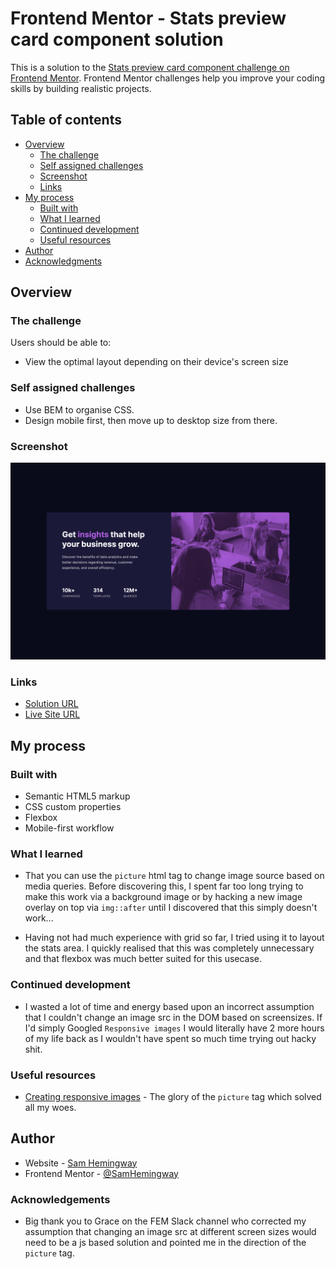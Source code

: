 # Frontend Mentor - Stats preview card component solution

This is a solution to the [Stats preview card component challenge on Frontend Mentor](https://www.frontendmentor.io/challenges/stats-preview-card-component-8JqbgoU62). Frontend Mentor challenges help you improve your coding skills by building realistic projects.

## Table of contents

- [Overview](#overview)
  - [The challenge](#the-challenge)
  - [Self assigned challenges](#self-assigned-challenges)
  - [Screenshot](#screenshot)
  - [Links](#links)
- [My process](#my-process)
  - [Built with](#built-with)
  - [What I learned](#what-i-learned)
  - [Continued development](#continued-development)
  - [Useful resources](#useful-resources)
- [Author](#author)
- [Acknowledgments](#acknowledgments)

## Overview

### The challenge

Users should be able to:

- View the optimal layout depending on their device's screen size

### Self assigned challenges

- Use BEM to organise CSS.
- Design mobile first, then move up to desktop size from there.

### Screenshot

![](./screenshot.png)

### Links

- [Solution URL](https://www.frontendmentor.io/solutions/stats-preview-card-F_oIIKXlNp)
- [Live Site URL](https://samhemingway.dev/projects/stats-preview-card-main/)

## My process

### Built with

- Semantic HTML5 markup
- CSS custom properties
- Flexbox
- Mobile-first workflow

### What I learned

- That you can use the `picture` html tag to change image source based on media queries. Before discovering this, I spent far too long trying to make this work via a background image or by hacking a new image overlay on top via `img::after` until I discovered that this simply doesn't work...

- Having not had much experience with grid so far, I tried using it to layout the stats area. I quickly realised that this was completely unnecessary and that flexbox was much better suited for this usecase.

### Continued development

- I wasted a lot of time and energy based upon an incorrect assumption that I couldn't change an image src in the DOM based on screensizes. If I'd simply Googled `Responsive images` I would literally have 2 more hours of my life back as I wouldn't have spent so much time trying out hacky shit.

### Useful resources

- [Creating responsive images](https://css-tricks.com/a-guide-to-the-responsive-images-syntax-in-html/#aa-using-picture) - The glory of the `picture` tag which solved all my woes.

## Author

- Website - [Sam Hemingway](https://samhemingway.dev)
- Frontend Mentor - [@SamHemingway](https://www.frontendmentor.io/profile/samhemingway)

### Acknowledgements

- Big thank you to Grace on the FEM Slack channel who corrected my assumption that changing an image src at different screen sizes would need to be a js based solution and pointed me in the direction of the `picture` tag.
